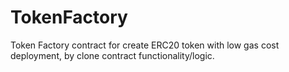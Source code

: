 # TokenFactory
Token Factory contract for create ERC20 token with low gas cost deployment, by clone contract functionality/logic.
